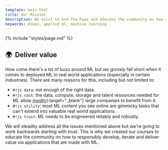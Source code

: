 ```yaml
---
template: main.html
title: Our Mission
description: We exist to end the hype and educate the community on how to responsibly deliver value with ML.
keywords: mlops, applied ml, machine learning
---
```


{% include "styles/page.md" %}

## 🌍 &nbsp;Deliver value

How come there's a lot of buzz around ML but we grossly fall short when it comes to deployed ML in real world applications (especially in certain industries). There are many reasons for this, including but not limited to:

- `#!js data`: not enough of the right data.
- `#!js cost`: the data, compute, storage and talent resources needed for ML allow [mostly](https://www.wired.com/story/companies-rushing-use-ai-few-see-payoff/){:target="_blank"} large companies to benefit from it.
- `#!js utility`: most ML content you see online are gimmicky tasks that can't extend into valuable real world applications.
- `#!js trust`: ML needs to be engineered reliably and robustly.

We will steadily address all the issues mentioned above but we're going to work backwards starting with *trust*.
This is why we created our courses to educate the community on how to responsibly develop, iterate and deliver value via applications that are made with ML.